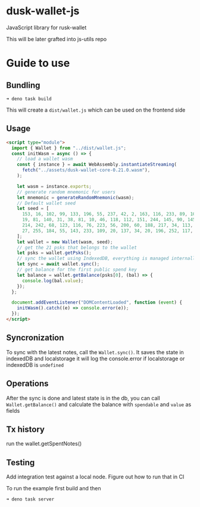 # dusk-wallet-js
JavaScript library for rusk-wallet

This will be later grafted into js-utils repo

# Guide to use

## Bundling
```
➜ deno task build
```
This will create a `dist/wallet.js` which can be used on the frontend side

## Usage 

```html
<script type="module">
  import { Wallet } from "../dist/wallet.js";
  const initWasm = async () => {
    // load a wallet wasm
    const { instance } = await WebAssembly.instantiateStreaming(
      fetch("../assets/dusk-wallet-core-0.21.0.wasm"),
    );

    let wasm = instance.exports;
    // generate random mnemonic for users
    let mnemonic = generateRandomMnemonic(wasm);
    // Default wallet seed
    let seed = [
      153, 16, 102, 99, 133, 196, 55, 237, 42, 2, 163, 116, 233, 89, 10, 115,
      19, 81, 140, 31, 38, 81, 10, 46, 118, 112, 151, 244, 145, 90, 145, 168,
      214, 242, 68, 123, 116, 76, 223, 56, 200, 60, 188, 217, 34, 113, 55, 172,
      27, 255, 184, 55, 143, 233, 109, 20, 137, 34, 20, 196, 252, 117, 221, 221,
    ];
    let wallet = new Wallet(wasm, seed);
    // get the 21 psks that belongs to the wallet
    let psks = wallet.getPsks();
    // sync the wallet using IndexedDB, everything is managed internally
    let sync = await wallet.sync();
    // get balance for the first public spend key
    let balance = wallet.getBalance(psks[0], (bal) => {
      console.log(bal.value);
    });
  };

  document.addEventListener("DOMContentLoaded", function (event) {
    initWasm().catch((e) => console.error(e));
  });
</script>
```

## Syncronization
To sync with the latest notes, call the `Wallet.sync()`. It saves the state in indexedDB and localstorage
it will log the console.error if localstorage or indexedDB is `undefined`

## Operations
After the sync is done and latest state is in the db, you can call 
`Wallet.getBalance()` and calculate the balance with `spendable` and `value` as fields

## Tx history
run the wallet.getSpentNotes()

## Testing
Add integration test against a local node. Figure out how to run that in CI

To run the example first build and then
```
➜ deno task server
```
